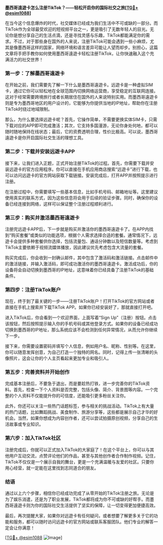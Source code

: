 **墨西哥遠遊卡怎么注册TikTok？——轻松开启你的国际社交之旅[[TG💪+ @esim1088](https://t.me/s/esim1088)]**

在当今这个信息爆炸的时代，社交媒体已经成为我们生活中不可或缺的一部分。而TikTok作为全球最受欢迎的短视频平台之一，更是吸引了无数年轻人的目光。无论你是想分享自己的生活点滴，还是寻找灵感与乐趣，TikTok都能满足你的需求。不过，对于那些身在国外的人来说，注册TikTok可能会遇到一些小麻烦，尤其是像墨西哥这样的国家，网络环境和语言差异可能让人望而却步。别担心，这篇文章将手把手教你如何使用墨西哥遠遊卡轻松注册TikTok，让你快速融入这个充满活力的社交世界！

### **第一步：了解墨西哥遠遊卡**
在开始之前，我们需要先了解一下什么是墨西哥遠遊卡。远遊卡是一种虚拟SIM卡，通过它你可以轻松地在全球范围内切换网络运营商，享受稳定的互联网连接。这对于经常需要跨境旅行或者长期居住在国外的人来说特别实用。而墨西哥遠遊卡则是专为墨西哥地区的用户设计的，它能够为你提供当地的IP地址，帮助你在注册TikTok时绕过地域限制。

那么，为什么要选择远遊卡呢？首先，它操作简单，不需要更换实体SIM卡，只需下载对应的APP即可完成激活；其次，它支持多国漫游，无论你身处何地，都可以随时随地保持在线状态；最后，它的资费透明合理，性价比极高。可以说，墨西哥遠遊卡是你开启国际社交生活的理想工具。

### **第二步：下载并安装远遊卡APP**
接下来，让我们进入正题，正式开始注册TikTok的过程。首先，你需要下载并安装远遊卡的官方应用程序。你可以直接在手机应用商店搜索“远遊卡”进行下载，也可以访问远遊卡的官方网站获取下载链接。安装完成后，打开APP并按照提示进行注册。

在注册过程中，你需要填写一些基本信息，比如手机号码、邮箱地址等。这里建议使用真实的联系方式，因为这些信息将会用于后续的验证步骤。同时，确保你的设备已经连接到网络，这样可以保证整个注册过程顺利进行。

### **第三步：购买并激活墨西哥遠遊卡**
注册完远遊卡APP后，下一步就是购买并激活你的墨西哥遠遊卡了。在APP内找到“购买套餐”或类似的功能选项，根据个人需求选择合适的套餐。通常情况下，远遊卡会提供多种套餐供你选择，包括流量包、通话分钟数以及短信数量等。考虑到TikTok主要依赖于视频流媒体播放，因此建议优先考虑包含大流量的套餐。

购买完成后，你会收到一封确认邮件，其中包含了激活码和激活链接。点击邮件中的激活链接，并输入激活码，即可成功激活你的墨西哥遠遊卡。激活成功后，你的设备将会自动切换到墨西哥的IP地址，这意味着你已经具备了注册TikTok的基础条件。

### **第四步：注册TikTok账户**
现在，终于到了最关键的一步——注册TikTok账户！打开TikTok的官方网站或者直接在手机上搜索并下载TikTok APP。如果你已经安装好了，那就直接打开吧。

进入TikTok后，你会看到一个欢迎界面，上面写着“Sign Up”（注册）按钮。点击该按钮，然后按照提示输入你的手机号码或其他登录方式。如果你的设备已经成功切换到墨西哥的IP地址，那么系统应该不会检测到任何异常情况，从而允许你继续下一步。

接下来，你需要设置密码并填写个人信息，例如用户名、昵称、性别等。在这里，你可以随意发挥创意，为自己打造一个独特的网名。同时，记得上传一张清晰的头像照片，这会让你的个人主页看起来更加专业和吸引人。

### **第五步：完善资料并开始创作**
完成基本注册后，不要急于退出，而是要趁热打铁，进一步完善你的TikTok资料。首先，检查一下个人资料是否完整，包括头像、简介、背景图等内容。一个完整的个人资料不仅能提升你的可信度，还能吸引更多粉丝关注你。

此外，你还可以关注一些热门话题标签，参与相关的挑战活动。TikTok上有大量的热门话题，比如舞蹈挑战、美食制作、旅游分享等，这些都是展示自己才华的好机会。当然，如果你想成为内容创作者，还可以尝试拍摄原创视频，分享自己的生活故事或专业知识。

### **第六步：加入TikTok社区**
注册完成后，你就可以正式加入TikTok的大家庭了！在这个平台上，你可以与其他用户互动交流，点赞评论他们的作品，甚至与其他创作者合作制作视频。记住，TikTok不仅仅是一个展示自我的舞台，更是一个充满温暖与友爱的社区。只要你用心经营，就一定能在这里找到志同道合的朋友。

### **结语**
通过以上六个步骤，相信你已经成功完成了从零开始的TikTok注册之旅。无论是为了娱乐消遣，还是为了职业发展，TikTok都将成为你不可或缺的好帮手。而墨西哥遠遊卡则为你的国际社交生活提供了坚实的保障，让一切变得更加便捷高效。

最后，再次提醒大家，如果你对远遊卡有任何疑问，或者想要了解更多关于它的功能和服务，都可以随时访问远遊卡的官方网站或联系客服团队。他们专业的解答一定会让你满意！

[[TG💪+ @esim1088](https://t.me/s/esim1088) ![Image](https://i.postimg.cc/4NQfJmqS/Snipaste-2025-05-13-00-14-12.png)]